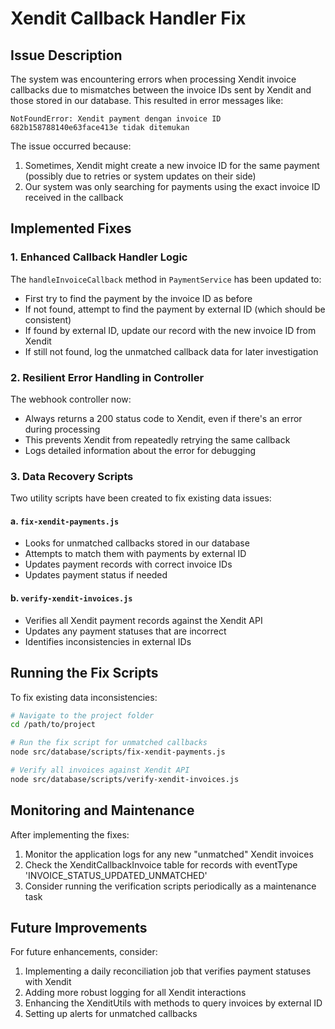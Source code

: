 # Xendit Callback Handler Fix

## Issue Description

The system was encountering errors when processing Xendit invoice callbacks due to mismatches between the invoice IDs sent by Xendit and those stored in our database. This resulted in error messages like:

```
NotFoundError: Xendit payment dengan invoice ID 682b158788140e63face413e tidak ditemukan
```

The issue occurred because:
1. Sometimes, Xendit might create a new invoice ID for the same payment (possibly due to retries or system updates on their side)
2. Our system was only searching for payments using the exact invoice ID received in the callback

## Implemented Fixes

### 1. Enhanced Callback Handler Logic

The `handleInvoiceCallback` method in `PaymentService` has been updated to:
- First try to find the payment by the invoice ID as before
- If not found, attempt to find the payment by external ID (which should be consistent)
- If found by external ID, update our record with the new invoice ID from Xendit
- If still not found, log the unmatched callback data for later investigation

### 2. Resilient Error Handling in Controller

The webhook controller now:
- Always returns a 200 status code to Xendit, even if there's an error during processing
- This prevents Xendit from repeatedly retrying the same callback
- Logs detailed information about the error for debugging

### 3. Data Recovery Scripts

Two utility scripts have been created to fix existing data issues:

#### a. `fix-xendit-payments.js`
- Looks for unmatched callbacks stored in our database
- Attempts to match them with payments by external ID
- Updates payment records with correct invoice IDs
- Updates payment status if needed

#### b. `verify-xendit-invoices.js`
- Verifies all Xendit payment records against the Xendit API
- Updates any payment statuses that are incorrect
- Identifies inconsistencies in external IDs

## Running the Fix Scripts

To fix existing data inconsistencies:

```bash
# Navigate to the project folder
cd /path/to/project

# Run the fix script for unmatched callbacks
node src/database/scripts/fix-xendit-payments.js

# Verify all invoices against Xendit API
node src/database/scripts/verify-xendit-invoices.js
```

## Monitoring and Maintenance

After implementing the fixes:

1. Monitor the application logs for any new "unmatched" Xendit invoices
2. Check the XenditCallbackInvoice table for records with eventType 'INVOICE_STATUS_UPDATED_UNMATCHED'
3. Consider running the verification scripts periodically as a maintenance task

## Future Improvements

For future enhancements, consider:

1. Implementing a daily reconciliation job that verifies payment statuses with Xendit
2. Adding more robust logging for all Xendit interactions
3. Enhancing the XenditUtils with methods to query invoices by external ID
4. Setting up alerts for unmatched callbacks 